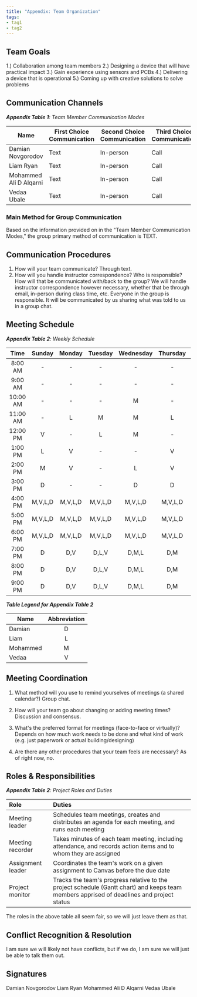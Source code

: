 ```yaml
---
title: "Appendix: Team Organization"
tags:
- tag1
- tag2
---
```


## Team Goals

1.) Collaboration among team members
2.) Designing a device that will have practical impact
3.) Gain experience using sensors and PCBs
4.) Delivering a device that is operational
5.) Coming up with creative solutions to solve problems

## Communication Channels

_**Appendix Table 1**: Team Member Communication Modes_

|Name                 | First Choice Communication | Second Choice Communication | Third Choice Communication |
|---------------------|----------------------------|-----------------------------|----------------------------|
|Damian Novgorodov |  Text | In-person | Call |
|Liam Ryan |  Text | In-person | Call |
|Mohammed Ali D Alqarni |  Text | In-person | Call |
|Vedaa Ubale |  Text | In-person | Call |

### Main Method for Group Communication

Based on the information provided on in the "Team Member Communication Modes," the group primary method of communication is TEXT.
 
## Communication Procedures

1. How will your team communicate? Through text.
2. How will you handle instructor correspondence? Who is responsible? How will that be communicated with/back to the group?
   We will handle instructor correspondence however necessary, whether that be through email, in-person during class time, etc.
   Everyone in the group is responsible. It will be communicated by us sharing what was told to us in a group chat.

## Meeting Schedule

_**Appendix Table 2**: Weekly Schedule_

| Time | Sunday | Monday | Tuesday | Wednesday | Thursday | Friday | Saturday |
| :------: | :----: | :----: | :----: | :----: | :----: | :----: | :-----: |
| 8:00 AM | - | - | - | - | - | - | - |
| 9:00 AM | - | - | - | - | - | - | - |
| 10:00 AM | - | - | - | M | - | - | - |
| 11:00 AM | - | L | M | M | L | - | - |
| 12:00 PM | V | - | L | M | - | - | - |
| 1:00 PM | L | V | - | - | V | - | L |
| 2:00 PM | M | V | - | L | V | M | - |
| 3:00 PM | D | - | - | D | D | - | L |
| 4:00 PM | M,V,L,D | M,V,L,D | M,V,L,D | M,V,L,D | M,V,L,D | M,V,L,D | M,V,L,D |
| 5:00 PM | M,V,L,D | M,V,L,D | M,V,L,D | M,V,L,D | M,V,L,D | M,V,L,D | M,V,L,D |
| 6:00 PM | M,V,L,D | M,V,L,D | M,V,L,D | M,V,L,D | M,V,L,D | M,V,L,D | M,V,L,D |
| 7:00 PM | D | D,V | D,L,V | D,M,L | D,M | D | D |
| 8:00 PM | D | D,V | D,L,V | D,M,L | D,M | D | D |
| 9:00 PM | D | D,V | D,L,V | D,M,L | D,M | D | D |

_**Table Legend for Appendix Table 2**_

| Name | Abbreviation |
| ----- | :------: |
| Damian | D |
| Liam | L |
| Mohammed | M |
| Vedaa | V |


## Meeting Coordination

1. What method will you use to remind yourselves of meetings (a shared calendar?)
Group chat.

2. How will your team go about changing or adding meeting times?
Discussion and consensus.

3. What's the preferred format for meetings (face-to-face or virtually)?
Depends on how much work needs to be done and what kind of work (e.g. just paperwork or actual building/designing)

4. Are there any other procedures that your team feels are necessary?
As of right now, no.

## Roles & Responsibilities

_**Appendix Table 2**: Project Roles and Duties_

| **Role**          | **Duties**                                                                                                                                |
| :---------------- | :---------------------------------------------------------------------------------------------------------------------------------------- |
| Meeting leader    | Schedules team meetings, creates and distributes an agenda for each meeting, and runs each meeting                                        |
| Meeting recorder  | Takes minutes of each team meeting, including attendance, and records action items and to whom they are assigned                          |
| Assignment leader | Coordinates the team's work on a given assignment to Canvas before the due date                                                           |
| Project monitor   | Tracks the team's progress relative to the project schedule (Gantt chart) and keeps team members apprised of deadlines and project status |

The roles in the above table all seem fair, so we will just leave them as that.

## Conflict Recognition & Resolution

I am sure we will likely not have conflicts, but if we do, I am sure we will just be able to talk them out.

## Signatures

Damian Novgorodov
Liam Ryan
Mohammed Ali D Alqarni
Vedaa Ubale

